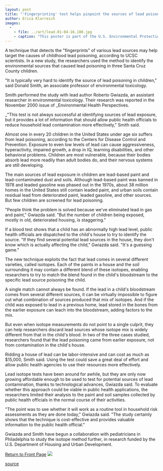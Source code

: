 ```yaml
---
layout: post
title: "'Fingerprinting' test helps pinpoint the sources of lead poisoning"
author: Erica Klarreich
images:
  -
    - file: ../art/lead.01-04-16.180.jpg
    - caption: "This poster is part of the U.S. Environmental Protection Agency's campaign to prevent lead poisoning. Two UCSC scientists have had success using a technique to identify various lead-poisoning sources."
---
```


A technique that detects the "fingerprints" of various lead sources may help target the causes of childhood lead poisoning, according to UCSC scientists. In a new study, the researchers used the method to identify the environmental sources that caused lead poisoning in three Santa Cruz County children.  
  

"It is typically very hard to identify the source of lead poisoning in children," said Donald Smith, an associate professor of environmental toxicology.   
  
Smith performed the study with lead author Roberto Gwiazda, an assistant researcher in environmental toxicology. Their research was reported in the November 2000 issue of _Environmental Health Perspectives.   
  
_"This test is not always successful at identifying sources of lead exposure, but it provides a lot of information that should allow public health officials to reduce household lead contamination more effectively," Smith said.  
  
Almost one in every 20 children in the United States under age six suffers from lead poisoning, according to the Centers for Disease Control and Prevention. Exposure to even low levels of lead can cause aggressiveness, hyperactivity, impaired growth, a drop in IQ, learning disabilities, and other behavioral problems. Children are most vulnerable, because their bodies absorb lead more readily than adult bodies do, and their nervous systems are still developing.  
  
The main sources of lead exposure in children are lead-based paint and lead-contaminated dust and soils. Although lead-based paint was banned in 1978 and leaded gasoline was phased out in the 1970s, about 38 million homes in the United States still contain leaded paint, and urban soils contain residual lead from deteriorated paint, leaded gasoline, and other sources. But few children are screened for lead poisoning.   
  
"People think the problem is solved because we've eliminated lead in gas and paint," Gwiazda said. "But the number of children being exposed, mostly in old, deteriorated housing, is staggering."  
  
If a blood test shows that a child has an abnormally high lead level, public health officials are dispatched to the child's house to try to identify the source. "If they find several potential lead sources in the house, they don't know which is actually affecting the child," Gwiazda said. "It's a guessing game."  
  
The new technique exploits the fact that lead comes in several different varieties, called isotopes. Each of the paints in a house and the soil surrounding it may contain a different blend of these isotopes, enabling researchers to try to match the blend found in the child's bloodstream to the specific lead source poisoning the child.   
  
A single match cannot always be found. If the lead in a child's bloodstream comes from several different sources, it can be virtually impossible to figure out what combination of sources produced that mix of isotopes. And if the child was exposed to lead in a previous home, lead stored in the bones from the earlier exposure can leach into the bloodstream, adding factors to the mix.   
  
But even when isotope measurements do not point to a single culprit, they can help researchers discard lead sources whose isotope mix is widely different from that in the child's blood. In two of the three cases studied, researchers found that the lead poisoning came from earlier exposure, not from contamination in the child's house.   
  
Ridding a house of lead can be labor-intensive and can cost as much as $15,000, Smith said. Using the test could save a great deal of effort and allow public health agencies to use their resources more effectively.  
  
Lead isotope tests have been around for awhile, but they are only now growing affordable enough to be used to test for potential sources of lead contamination, thanks to technological advances, Gwiazda said. To evaluate whether this approach could be viable in public health applications, the researchers limited their analysis to the paint and soil samples collected by public health officials in the normal course of their activities.   
  
"The point was to see whether it will work as a routine tool in household risk assessments as they are done today," Gwiazda said. "The study certainly shows that the technique is cost-effective and provides valuable information to the public health official."  
  
Gwiazda and Smith have begun a collaboration with pediatricians in Philadelphia to study the isotope method further, in research funded by the U.S. Department of Housing and Urban Development.

  
[Return to Front Page][1] ![ ][2]

[1]: ../../index.html
[2]: ../../images/trans.gif

[source](http://www1.ucsc.edu/currents/00-01/04-16/lead.html "Permalink to lead")
